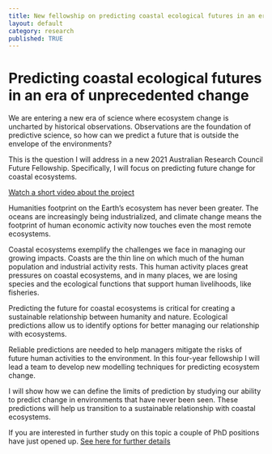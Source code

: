 ```yaml
---
title: New fellowship on predicting coastal ecological futures in an era of unprecedented change
layout: default
category: research
published: TRUE
---
```


# Predicting coastal ecological futures in an era of unprecedented change

We are entering a new era of science where ecosystem change is uncharted by historical observations. Observations are the foundation of predictive science, so how can we predict a future that is outside the envelope of the environments?

This is the question I will address in a new 2021 Australian Research Council Future Fellowship. Specifically, I will focus on predicting future change for coastal ecosystems.

[Watch a short video about the project](https://www.youtube.com/watch?v=WHzcdEH12HA)

Humanities footprint on the Earth’s ecosystem has never been greater. The oceans are increasingly being industrialized, and climate change means the footprint of human economic activity now touches even the most remote ecosystems.

Coastal ecosystems exemplify the challenges we face in managing our growing impacts. Coasts are the thin line on which much of the human population and industrial activity rests. This human activity places great pressures on coastal ecosystems, and in many places, we are losing species and the ecological functions that support human livelihoods, like fisheries.

Predicting the future for coastal ecosystems is critical for creating a sustainable relationship between humanity and nature. Ecological predictions allow us to identify options for better managing our relationship with ecosystems.

Reliable predictions are needed to help managers mitigate the risks of future human activities to the environment.
In this four-year fellowship I will lead a team to develop new modelling techniques for predicting ecosystem change.

I will show how we can define the limits of prediction by studying our ability to predict change in environments that have never been seen. These predictions will help us transition to a sustainable relationship with coastal ecosystems.

If you are interested in further study on this topic a couple of PhD positions have just opened up. [See here for further details](https://www.seascapemodels.org/research/2021/08/01/PhD-projects-available.html)
